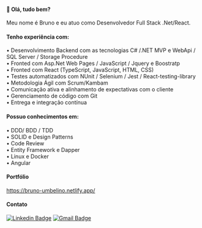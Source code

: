 #### 👋 Olá, tudo bem? 

Meu nome é Bruno e eu atuo como Desenvolvedor Full Stack .Net/React.

#### Tenho experiência com:

• Desenvolvimento Backend com as tecnologias C# /.NET MVP e WebApi / SQL Server / Storage Procedure <br>
• Fronted com Asp.Net Web Pages / JavaScript / Jquery e Boostratp <br>
• Fronted com React (TypeScript, JavaScript, HTML, CSS) <br>
• Testes automatizados com NUnit / Selenium / Jest / React-testing-library <br>
• Metodologia Ágil com Scrum/Kambam  <br>
• Comunicação ativa e alinhamento de expectativas com o cliente  <br>
• Gerenciamento de código com Git  <br>
• Entrega e integração contínua

#### Possuo conhecimentos em:

•	DDD/ BDD / TDD <br>
•	SOLID e Design Patterns <br>
•	Code Review <br>
•	Entity Framework e Dapper <br>
•	Linux e Docker <br>
•	Angular <br>

#### Portfólio

https://bruno-umbelino.netlify.app/

#### Contato

[![Linkedin Badge](https://img.shields.io/badge/-LinkedIn-blue?style=flat-square&logo=Linkedin&logoColor=white&link=https://www.linkedin.com/in/gabrielmelodev/)](https://www.linkedin.com/in/brunoumbelino/)
[![Gmail Badge](https://img.shields.io/badge/-Gmail-c14438?style=flat-square&logo=Gmail&logoColor=white&link)](mailto::bruno.umbelino0@gmail.com)

<!---
BrunoUmbelino/BrunoUmbelino is a ✨ special ✨ repository because its `README.md` (this file) appears on your GitHub profile.
You can click the Preview link to take a look at your changes.
--->
